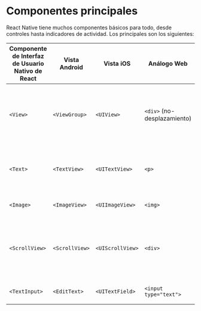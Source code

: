 # Componentes principales

React Native tiene muchos componentes básicos para todo, desde controles hasta indicadores de actividad. Los principales son los siguientes:


| Componente de Interfaz de Usuario Nativo de React | Vista Android | Vista iOS | Análogo Web | Descripción |
| --- | --- | --- | --- | --- |
| `<View>` | `<ViewGroup>` | `<UIView>` | `<div>` (no-desplazamiento) | Un contenedor que admite el diseño con flexbox, estilo, algunos controles táctiles y de accesibilidad |
| `<Text>` | `<TextView>` | `<UITextView>` | `<p>` | Muestra, diseña y anida cadenas de texto e incluso maneja eventos táctiles |
| `<Image>` | `<ImageView>` | `<UIImageView>` | `<img>` | Muestra diferentes tipos de imágenes. |
| `<ScrollView>` | `<ScrollView>` | `<UIScrollView>` | `<div>` | Un contenedor de desplazamiento genérico que puede contener múltiples componentes y vistas |
| `<TextInput>` | `<EditText>` | `<UITextField>` | `<input type="text">` | Permite al usuario ingresar texto |


